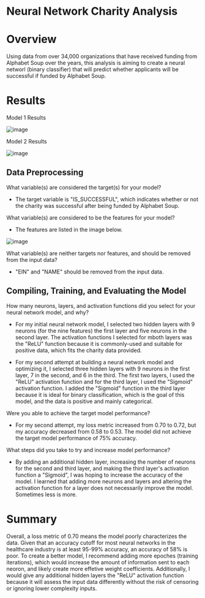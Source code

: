 # Neural Network Charity Analysis

# Overview 
 Using data from over 34,000 organizations that have received funding from Alphabet Soup over the years, this analysis is aiming to create a neural networl (binary classifier) that will predict whether applicants will be successful if funded by Alphabet Soup.

# Results
Model 1 Results

![image](https://user-images.githubusercontent.com/88340176/147962593-ac1519cf-e4bd-4677-be3b-748a1af0a618.png)

Model 2 Results

![image](https://user-images.githubusercontent.com/88340176/147962633-6bd5c86c-2cc4-47ba-970a-70640dc51e4a.png)

## Data Preprocessing
What variable(s) are considered the target(s) for your model?
* The target variable is "IS_SUCCESSFUL", which indicates whether or not the charity was successful after being funded by Alphabet Soup.

What variable(s) are considered to be the features for your model?
* The features are listed in the image below.

![image](https://user-images.githubusercontent.com/88340176/147959620-5f0618c8-cc71-4c30-a94c-05fa53fb42c7.png)

What variable(s) are neither targets nor features, and should be removed from the input data?
* "EIN" and "NAME" should be removed from the input data.

## Compiling, Training, and Evaluating the Model
How many neurons, layers, and activation functions did you select for your neural network model, and why?
* For my initial neural network model, I selected two hidden layers with 9 neurons (for the nine features) the first layer and five neurons in the second layer. The activation functions I selected for mboth layers was the "ReLU" function because it is commonly-used and suitable for positive data, which fits the charity data provided.

* For my second attempt at building a neural network model and optimizing it, I selected three hidden layers with 9 neurons in the first layer, 7 in the second, and 6 in the third. The first two layers, I used the "ReLU" activation function and for the third layer, I used the "Sigmoid" activation function. I added the "Sigmoid" function in the third layer because it is ideal for binary classification, which is the goal of this model, and the data is positive and mainly categorical.

Were you able to achieve the target model performance?
* For my second attempt, my loss metric increased from 0.70 to 0.72, but my accuracy decreased from 0.58 to 0.53. The model did not achieve the target model performance of 75% accuracy.

What steps did you take to try and increase model performance?
* By adding an additional hidden layer, increasing the number of neurons for the second and third layer, and making the third layer's activation function a "Sigmoid", I was hoping to increase the accuracy of the model. I learned that adding more neurons and layers and altering the activation function for a layer does not necessarily improve the model. Sometimes less is more.

# Summary
Overall, a loss metric of 0.70 means the model poorly characterizes the data. Given that an accuracy cutoff for most neural networks in the healthcare industry is at least 95-99% accuracy, an accuracy of 58% is poor. To create a better model, I recommend adding more epoches (training iterations), which would increase the amount of information sent to each neoron, and likely create more effetive weight coefficients. Additionally, I would give any additional hidden layers the "ReLU" activation function because it will assess the input data differently without the risk of censoring or ignoring lower complexity inputs.
